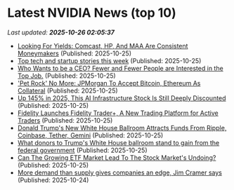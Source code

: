 # Latest NVIDIA News (top 10)
_Last updated: **2025-10-26 02:05:37**_

- [Looking For Yields: Comcast, HP, And MAA Are Consistent Moneymakers](https://finance.yahoo.com/news/looking-yields-comcast-hp-maa-020105281.html) (Published: 2025-10-25)
- [Top tech and startup stories this week](https://economictimes.indiatimes.com/tech/newsletters/ettech-unwrapped/top-tech-and-startup-stories-this-week/articleshow/124797449.cms) (Published: 2025-10-25)
- [Who Wants to be a CEO? Fewer and Fewer People are Interested in the Top Job.](https://www.thestreet.com/latest-news/who-wants-to-be-a-ceo-fewer-and-fewer-people-are-interested-in-the-top-job) (Published: 2025-10-25)
- ['Pet Rock' No More: JPMorgan To Accept Bitcoin, Ethereum As Collateral](https://finance.yahoo.com/news/pet-rock-no-more-jpmorgan-013104388.html) (Published: 2025-10-25)
- [Up 145% in 2025, This AI Infrastructure Stock Is Still Deeply Discounted](https://biztoc.com/x/d97047c0ff48ccc0) (Published: 2025-10-25)
- [Fidelity Launches Fidelity Trader+, A New Trading Platform for Active Traders](https://finance.yahoo.com/news/fidelity-launches-fidelity-trader-trading-010131149.html) (Published: 2025-10-25)
- [Donald Trump's New White House Ballroom Attracts Funds From Ripple, Coinbase, Tether, Gemini](https://finance.yahoo.com/news/donald-trumps-white-house-ballroom-003132649.html) (Published: 2025-10-25)
- [What donors to Trump's White House ballroom stand to gain from the federal government](https://www.cbsnews.com/news/trump-ballroom-donors-white-house-stand-to-gain/) (Published: 2025-10-25)
- [Can The Growing ETF Market Lead To The Stock Market's Undoing?](https://finance.yahoo.com/news/growing-etf-market-lead-stock-000106115.html) (Published: 2025-10-25)
- [More demand than supply gives companies an edge, Jim Cramer says](https://www.cnbc.com/2025/10/24/more-demand-than-supply-gives-companies-an-edge-jim-cramer-says.html) (Published: 2025-10-24)
